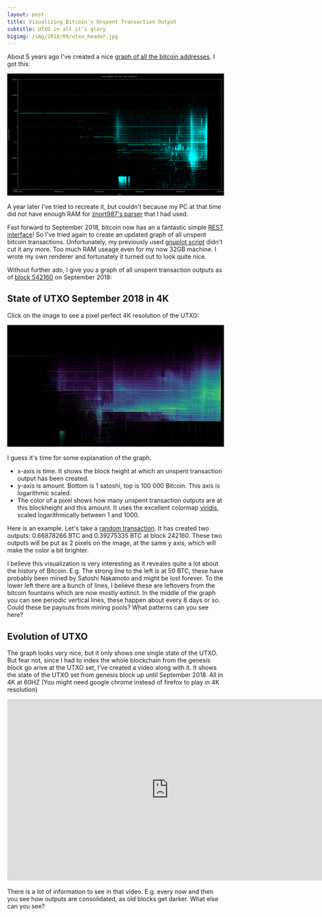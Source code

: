 ```yaml
---
layout: post
title: Visualizing Bitcoin's Unspent Transaction Output
subtitle: UTXO in all it's glory
bigimg: /img/2018/09/utxo_header.jpg
---
```


About 5 years ago I've created a nice [graph of all the bitcoin addresses](https://redd.it/1bjd7g). I got this: 

[![Bitcoin Balances 2014](/img/2018/09/balances_2014.png)](/img/2018/09/balances_2014.png)

A year later I've tried to recreate it, but couldn't because my PC at that time did not have enough RAM for [znort987's parser](https://github.com/znort987/blockparser) that I had used.

Fast forward to September 2018, bitcoin now has an a fantastic simple [REST interface](https://github.com/bitcoin/bitcoin/blob/master/doc/REST-interface.md)! So I've tried again to create an updated graph of all unspent bitcoin transactions. Unfortunately, my previously used [gnuplot script](https://gist.github.com/martinus/03c63c539aea0e1c1e49) didn't cut it any more. Too much RAM useage even for my now 32GB machine. I wrote my own renderer and fortunately it turned out to look quite nice.

Without further ado, I give you a graph of all unspent transaction outputs as of [block 542160](https://blockchair.com/bitcoin/block/542160) on September 2018:

## State of UTXO September 2018 in 4K

Click on the image to see a pixel perfect 4K resolution of the UTXO:

[![Unspent Transaction Outputs September 2018](/img/2018/09/utxo_542160_small.jpg)](/img/2018/09/utxo_542160.png)

I guess it's time for some explanation of the graph.

* x-axis is time. It shows the block height at which an unspent transaction output has been created.
* y-axis is amount. Bottom is 1 satoshi, top is 100 000 Bitcoin. This axis is logarithmic scaled.
* The color of a pixel shows how many unspent transaction outputs are at this blockheight and this amount. It uses the excellent colormap [viridis](https://bids.github.io/colormap/), scaled logarithmically between 1 and 1000.

Here is an example. Let's take a [random transaction](https://blockchair.com/bitcoin/transaction/511cf6d3af204205051d8591bcc0cbc12f582bb70fe0289e676eb4bd235a545b). It has created two outputs: 0.66878266 BTC and 0.39275335 BTC at block 242160. These two outputs will be put as 2 pixels on the image, at the same y axis, which will make the color a bit brighter.

I believe this visualization is very interesting as it reveales quite a lot about the history of Bitcoin. E.g. The strong line to the left is at 50 BTC, these have probably been mined by Satoshi Nakamoto and might be lost forever. To the lower left there are a bunch of lines, I believe these are leftovers from the bitcoin fountains which are now mostly extinct. In the middle of the graph you can see periodic vertical lines, these happen about every 8 days or so. Could these be payouts from mining pools? What patterns can you see here?

## Evolution of UTXO

The graph looks very nice, but it only shows one single state of the UTXO. But fear not, since I had to index the whole blockchain from the genesis block go arive at the UTXO set, I've created a video along with it. It shows the state of the UTXO set from genesis block up until September 2018. All in 4K at 60HZ (You might need google chrome instead of firefox to play in 4K resolution)

<iframe width="750" height="422" src="https://www.youtube.com/embed/zi1d6L4BI0w" frameborder="0" allow="autoplay; encrypted-media" allowfullscreen></iframe>

There is a lot of information to see in that video. E.g. every now and then you see how outputs are consolidated, as old blocks get darker. What else can you see? 